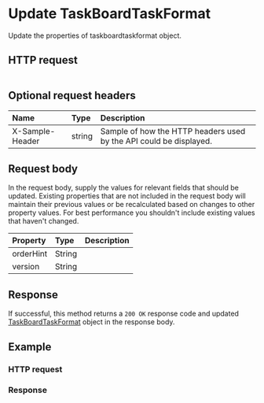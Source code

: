 # Update TaskBoardTaskFormat

Update the properties of taskboardtaskformat object.
## HTTP request
```http

```

## Optional request headers
| Name       | Type | Description|
|:-----------|:------|:----------|
| X-Sample-Header  | string  | Sample of how the HTTP headers used by the API could be displayed.|

## Request body
In the request body, supply the values for relevant fields that should be updated. Existing properties that are not included in the request body will maintain their previous values or be recalculated based on changes to other property values. For best performance you shouldn't include existing values that haven't changed.

| Property	   | Type	|Description|
|:---------------|:--------|:----------|
|orderHint|String||
|version|String||

## Response
If successful, this method returns a `200 OK` response code and updated [TaskBoardTaskFormat](../resources/taskboardtaskformat.md) object in the response body.
## Example
### HTTP request
### Response
